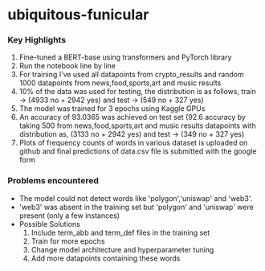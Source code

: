 # ubiquitous-funicular

### Key Highlights

1. Fine-tuned a BERT-base using transformers and PyTorch library
2. Run the notebook line by line  
3. For training I've used all datapoints from crypto_results and random 1000 datapoints from news,food,sports,art and music results
4. 10% of the data was used for testing, the distribution is as follows, train -> (4933 no + 2942 yes) and test -> (549 no + 327 yes)
5. The model was trained for 3 epochs using Kaggle GPUs
6. An accuracy of 93.0365 was achieved on test set (92.6 accuracy by taking 500 from news,food,sports,art and music results datapoints with distribution as, (3133 no + 2942 yes) and test -> (349 no + 327 yes)
7. Plots of frequency counts of words in various dataset is uploaded on github and final predictions of data.csv file is submitted with the google form

### Problems encountered

- The model could not detect words like 'polygon','uniswap' and 'web3'.
- 'web3' was absent in the training set but 'polygon' and 'uniswap' were present (only a few instances)
- Possible Solutions
  1. Include term_abb and term_def files in the training set
  2. Train for more epochs
  3. Change model architecture and hyperparameter tuning
  4. Add more datapoints containing these words

